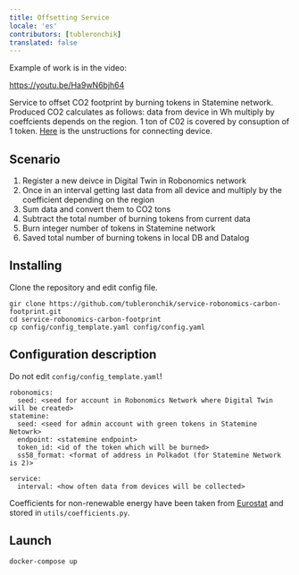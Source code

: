 ```yaml
---
title: Offsetting Service 
locale: 'es' 
contributors: [tubleronchik]
translated: false
---
```


Example of work is in the video:

https://youtu.be/Ha9wN6bjh64

Service to offset CO2 footprint by burning tokens in Statemine network. 
Produced CO2 calculates as follows: data from device in Wh multiply by  coeffcients depends on the region. 1 ton of C02 is covered by consuption of 1 token. [Here](/docs/carbon-footprint-sensor) is the unstructions for connecting device.

## Scenario

1. Register a new deivce in Digital Twin in Robonomics network 
2. Once in an interval getting last data from all device and multiply by the coefficient depending on the region
3. Sum data and convert them to CO2 tons
4. Subtract the total number of burning tokens from current data 
5. Burn integer number of tokens in Statemine network 
6. Saved total number of burning tokens in local DB and Datalog 


## Installing

Clone the repository and edit config file.

```
gir clone https://github.com/tubleronchik/service-robonomics-carbon-footprint.git
cd service-robonomics-carbon-footprint
cp config/config_template.yaml config/config.yaml 
```

## Configuration description

Do not edit `config/config_template.yaml`!

```
robonomics:
  seed: <seed for account in Robonomics Network where Digital Twin will be created>
statemine:
  seed: <seed for admin account with green tokens in Statemine Netowrk>
  endpoint: <statemine endpoint>
  token_id: <id of the token which will be burned>
  ss58_format: <format of address in Polkadot (for Statemine Network is 2)>

service:
  interval: <how often data from devices will be collected>
```
Coefficients for non-renewable energy have been taken from [Eurostat](https://ec.europa.eu/eurostat/statistics-explained/index.php?title=File:Renewable_energy_2020_infographic_18-01-2022.jpg) and stored in `utils/coefficients.py`. 

## Launch

```
docker-compose up
```